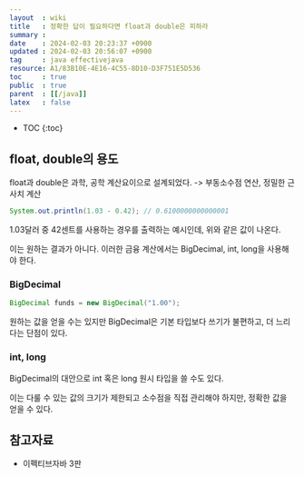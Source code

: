 ```yaml
---
layout  : wiki
title   : 정확한 답이 필요하다면 float과 double은 피하라 
summary : 
date    : 2024-02-03 20:23:37 +0900
updated : 2024-02-03 20:56:07 +0900
tag     : java effectivejava
resource: A1/83B10E-4E16-4C55-8D10-D3F751E5D536
toc     : true
public  : true
parent  : [[/java]]
latex   : false
---
```

* TOC
{:toc}

## float, double의 용도

float과 double은 과학, 공학 계산요이으로 설계되었다. -> 부동소수점 연산, 정밀한 근사치 계산

```java
System.out.println(1.03 - 0.42); // 0.6100000000000001
```

1.03달러 중 42센트를 사용하는 경우를 출력하는 예시인데, 위와 같은 값이 나온다.

이는 원하는 결과가 아니다. 이러한 금융 계산에서는 BigDecimal, int, long을 사용해야 한다.

### BigDecimal

```java
BigDecimal funds = new BigDecimal("1.00");
```

원하는 값을 얻을 수는 있지만 BigDecimal은 기본 타입보다 쓰기가 불편하고, 더 느리다는 단점이 있다.

### int, long

BigDecimal의 대안으로 int 혹은 long 원시 타입을 쓸 수도 있다. 

이는 다룰 수 있는 값의 크기가 제한되고 소수점을 직접 관리해야 하지만, 정확한 값을 얻을 수 있다.

## 참고자료

- 이펙티브자바 3판

